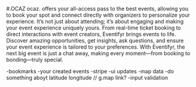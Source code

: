 #.OCAZ
ocaz. offers your all-access pass to the best events, allowing you to book your spot and connect directly with organizers to personalize your experience. It’s not just about attending; it’s about engaging and making your event experience uniquely yours. From real-time ticket booking to direct interactions with event creators, Eventifyr brings events to life. Discover amazing opportunities, get insights, ask questions, and ensure your event experience is tailored to your preferences. With Eventifyr, the next big event is just a chat away, making every moment—from booking to bonding—truly special.

-bookmarks
-your created events
-stripe
-ui updates
-map data
-do something aboyt latitude longitude // g.map link?
-input validation
